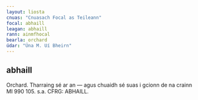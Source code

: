 ```yaml
---
layout: liosta
cnuas: "Cnuasach Focal as Teileann"
focal: abhaill
leagan: abhaill
rann: ainmfhocal
bearla: orchard
údar: "Úna M. Uí Bheirn"
---
```


## abhaill


Orchard. Tharraing sé ar an — agus chuaidh sé
suas i gcionn de na crainn MI 990 105.  s.a.
CFRG: ABHAILL.
